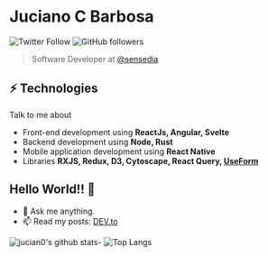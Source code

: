 # Juciano C Barbosa
![Twitter Follow](https://img.shields.io/twitter/follow/juciano_barbosa?label=Fallow%20jucian0&style=social) ![GitHub followers](https://img.shields.io/github/followers/jucian0?style=social)

> Software Developer at [@sensedia](https://github.com/Sensedia)

## ⚡ Technologies
Talk to me about
- Front-end development using **ReactJs, Angular, Svelte**
- Backend development using **Node, Rust**
- Mobile application development using **React Native**
- Libraries **RXJS, Redux, D3, Cytoscape, React Query, [UseForm](https://github.com/use-form)**

## Hello World!!  🤔
- 💬 Ask me anything.
- 📫 Read my posts: [DEV.to](https://dev.to/jucian0)

![jucian0's github stats](https://github-readme-stats.vercel.app/api?username=jucian0&use-form&show_icons=true&theme=tokyonight)- ![Top Langs](https://github-readme-stats.vercel.app/api/top-langs/?username=jucian0&show_icons=true&theme=tokyonight)
